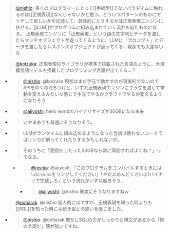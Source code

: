 
> [@nishio](https://twitter.com/nishio/status/1633284435952144386?s=20): 多くのプログラマーにとって[[手続型]]でないパラダイムに触れるのは[[正規表現]]なんじゃないかと思う。どういうパターンのものにマッチして欲しいかを記述して、具体的にどうするかは正規表現エンジンに任せる。[[LLM]]がプログラムに組み込まれていく流れも似たものになる。
> 正規表現エンジンに「正規表現」という謎の文字列とデータを渡したらマッチオブジェクトが返ってくるように、LLMに「プロンプト」とデータを渡したらレスポンスオブジェクトが返ってくる、現状でも大差ないな

> [@koizuka](https://twitter.com/koizuka/status/1633289420102307840?s=20): 正規表現のライブラリが標準で搭載された言語のように、大規模言語モデルを搭載したプログラミング言語が出てくる…？
- > [@nishio](https://twitter.com/nishio/status/1633291380629061633?s=20): @koizuka 現状はまだ手元で動かすのが現実的でないのでAPIを叩くのだろうけど、いずれ正規表現エンジンにフラグを渡して挙動を変えるみたいな感じで手元でやるかクラウドでやるか変えるようになりそう
- > [@ajiyoshi](https://twitter.com/ajiyoshi/status/1633290699188899842?s=20): hello worldのバイナリサイズが30GBになる未来
- > いやまあでも普通にそうなりそう。
- >  LLMがランタイムに組み込めるようになった当初は使わないコードではリンカが削ってくれたりするかもしれないが。
- >  そのうちに「面倒だしたった30GBなら常に同梱すればよくね？」ってなる。
    - > [@nishio](https://twitter.com/nishio/status/1633292065353392128?s=20): @ajiyoshi 「このプログラムをコンパイルするときには`libllm.so`をリンクしてください」「やだよめんどくさいよ1バイナリで完結しろ」という流れがいずれ起きそう…
        - > [@ajiyoshi](https://twitter.com/ajiyoshi/status/1633292205778690048?s=20): @nishio 確実にそうなりますねｗ

> [@ooharak](https://twitter.com/ooharak/status/1633326421128142848?s=20): @nishio 個人的にはですが、正規表現を知った時よりも[[SQL]]を知った時に手続き型との違いを感じました。
- > [@nishio](https://twitter.com/nishio/status/1633326885395656704?s=20): @ooharak 確かにSQLの方がしっかりと構文があるから「別の言語だ」感が強いですね。
